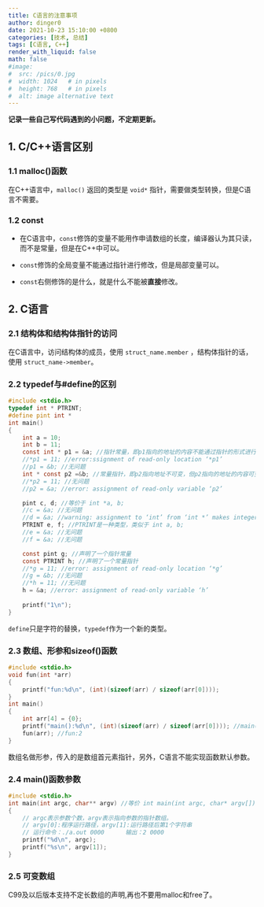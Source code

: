```yaml
---
title: C语言的注意事项
author: dinger0
date: 2021-10-23 15:10:00 +0800
categories: [技术, 总结]
tags: [C语言, C++]
render_with_liquid: false
math: false
#image:
#  src: /pics/0.jpg
#  width: 1024   # in pixels
#  height: 768   # in pixels
#  alt: image alternative text
---
```


**记录一些自己写代码遇到的小问题，不定期更新。**

## 1. C/C++语言区别

### 1.1 malloc()函数

在C++语言中，`malloc()` 返回的类型是 `void*` 指针，需要做类型转换，但是C语言不需要。

### 1.2 const

 - 在C语言中，`const`修饰的变量不能用作申请数组的长度，编译器认为其只读，而不是常量，但是在C++中可以。

 - `const`修饰的全局变量不能通过指针进行修改，但是局部变量可以。

 - `const`右侧修饰的是什么，就是什么不能被**直接**修改。

## 2. C语言

### 2.1 结构体和结构体指针的访问

在C语言中，访问结构体的成员，使用 `struct_name.member` ，结构体指针的话，使用 `struct_name->member`。

### 2.2 typedef与#define的区别

```c
#include <stdio.h>
typedef int * PTRINT;
#define pint int *
int main()
{
    int a = 10;
    int b = 11;
    const int * p1 = &a; //指针常量，即p1指向的地址的内容不能通过指针的形式进行修改，但p1指向的地址可变。
    //*p1 = 11; //error:ssignment of read-only location ‘*p1’
    //p1 = &b; //无问题
    int * const p2 =&b; //常量指针，即p2指向地址不可变，但p2指向的地址的内容可变。
    //*p2 = 11; //无问题
    //p2 = &a; //error: assignment of read-only variable ‘p2’

    pint c, d; //等价于 int *a, b;
    //c = &a; //无问题
    //d = &a; //warning: assignment to ‘int’ from ‘int *’ makes integer from pointer without a cast
    PTRINT e, f; //PTRINT是一种类型，类似于 int a, b;
    //e = &a; //无问题
    //f = &a; //无问题

    const pint g; //声明了一个指针常量
    const PTRINT h; //声明了一个常量指针
    //*g = 11; //error: assignment of read-only location ‘*g’
    //g = &b; //无问题
    //*h = 11; //无问题
    h = &a; //error: assignment of read-only variable ‘h’
    
    printf("1\n");
}
```
`define`只是字符的替换，`typedef`作为一个新的类型。

### 2.3 数组、形参和sizeof()函数

```c
#include <stdio.h>
void fun(int *arr)
{
    printf("fun:%d\n", (int)(sizeof(arr) / sizeof(arr[0])));
}
int main()
{
    int arr[4] = {0};
    printf("main():%d\n", (int)(sizeof(arr) / sizeof(arr[0]))); //main():4
    fun(arr); //fun:2
}
```
数组名做形参，传入的是数组首元素指针，另外，C语言不能实现函数默认参数。

### 2.4 main()函数参数

```c
#include <stdio.h>
int main(int argc, char** argv) //等价 int main(int argc, char* argv[])
{
    // argc表示参数个数，argv表示指向参数的指针数组。
    // argv[0]:程序运行路径，argv[1]:运行路径后第1个字符串
    // 运行命令：./a.out 0000      输出：2 0000
    printf("%d\n", argc);
    printf("%s\n", argv[1]);
}
```

### 2.5 可变数组

C99及以后版本支持不定长数组的声明,再也不要用malloc和free了。
